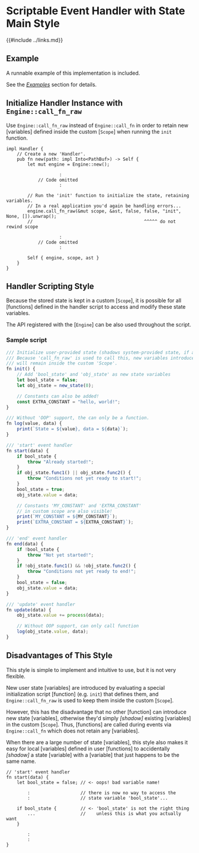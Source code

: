 Scriptable Event Handler with State<br/>Main Style
=================================================

{{#include ../links.md}}


Example
-------

A runnable example of this implementation is included.

See the [_Examples_]({{rootUrl}}/start/examples/rust.md) section for details.


Initialize Handler Instance with `Engine::call_fn_raw`
----------------------------------------------------

Use `Engine::call_fn_raw` instead of `Engine::call_fn` in order to retain new [variables] defined
inside the custom [`Scope`] when running the `init` function.

```rust,no_run
impl Handler {
    // Create a new 'Handler'.
    pub fn new(path: impl Into<PathBuf>) -> Self {
        let mut engine = Engine::new();

                    :
            // Code omitted
                    :

        // Run the 'init' function to initialize the state, retaining variables.
        // In a real application you'd again be handling errors...
        engine.call_fn_raw(&mut scope, &ast, false, false, "init", None, []).unwrap();
        //                                          ^^^^^ do not rewind scope

                    :
            // Code omitted
                    :

        Self { engine, scope, ast }
    }
}
```


Handler Scripting Style
-----------------------

Because the stored state is kept in a custom [`Scope`], it is possible for all [functions] defined
in the handler script to access and modify these state variables.

The API registered with the [`Engine`] can be also used throughout the script.

### Sample script

```js
/// Initialize user-provided state (shadows system-provided state, if any).
/// Because 'call_fn_raw' is used to call this, new variables introduced
/// will remain inside the custom 'Scope'.
fn init() {
    // Add 'bool_state' and 'obj_state' as new state variables
    let bool_state = false;
    let obj_state = new_state(0);

    // Constants can also be added!
    const EXTRA_CONSTANT = "hello, world!";
}

/// Without 'OOP' support, the can only be a function.
fn log(value, data) {
    print(`State = ${value}, data = ${data}`);
}

/// 'start' event handler
fn start(data) {
    if bool_state {
        throw "Already started!";
    }
    if obj_state.func1() || obj_state.func2() {
        throw "Conditions not yet ready to start!";
    }
    bool_state = true;
    obj_state.value = data;

    // Constants 'MY_CONSTANT' and 'EXTRA_CONSTANT'
    // in custom scope are also visible!
    print(`MY_CONSTANT = ${MY_CONSTANT}`);
    print(`EXTRA_CONSTANT = ${EXTRA_CONSTANT}`);
}

/// 'end' event handler
fn end(data) {
    if !bool_state {
        throw "Not yet started!";
    }
    if !obj_state.func1() && !obj_state.func2() {
        throw "Conditions not yet ready to end!";
    }
    bool_state = false;
    obj_state.value = data;
}

/// 'update' event handler
fn update(data) {
    obj_state.value += process(data);

    // Without OOP support, can only call function
    log(obj_state.value, data);
}
```


Disadvantages of This Style
---------------------------

This style is simple to implement and intuitive to use, but it is not very flexible.

New user state [variables] are introduced by evaluating a special initialization script [function]
(e.g. `init`) that defines them, and `Engine::call_fn_raw` is used to keep them inside the custom [`Scope`].

However, this has the disadvantage that no other [function] can introduce new state [variables],
otherwise they'd simply _[shadow]_ existing [variables] in the custom [`Scope`].  Thus, [functions]
are called during events via `Engine::call_fn` which does not retain any [variables].

When there are a large number of state [variables], this style also makes it easy for local
[variables] defined in user [functions] to accidentally _[shadow]_ a state [variable] with a
[variable] that just happens to be the same name.

```rust,no_run
// 'start' event handler
fn start(data) {
    let bool_state = false; // <- oops! bad variable name!
        
        :                   // there is now no way to access the
        :                   // state variable 'bool_state'...

    if bool_state {         // <- 'bool_state' is not the right thing
        ...                 //    unless this is what you actually want
    }

        :
        :
}
```
